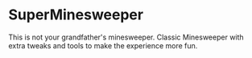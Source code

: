 SuperMinesweeper
================

This is not your grandfather's minesweeper.  Classic Minesweeper with extra tweaks and tools to make the experience more fun.

